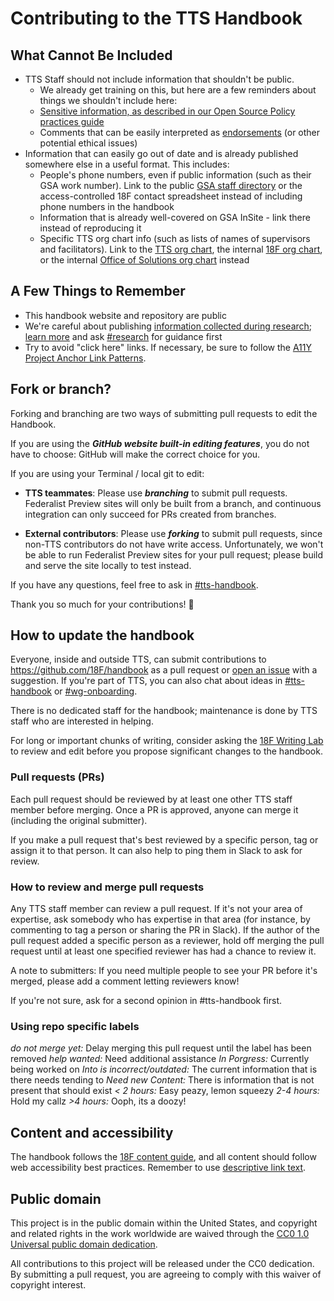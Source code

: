 # Contributing to the TTS Handbook

## What Cannot Be Included

- TTS Staff should not include information that shouldn't be public.
  - We already get training on this, but here are a few reminders about things we shouldn't include here:
  - [Sensitive information, as described in our Open Source Policy practices guide](https://github.com/18F/open-source-policy/blob/master/practice.md#protecting-sensitive-information)
  - Comments that can be easily interpreted as [endorsements](https://www.oge.gov/web/oge.nsf/Use%20of%20Government%20Position%20and%20Resources/17593AE8B3A597C685257E96006364E4?opendocument) (or other potential ethical issues)
- Information that can easily go out of date and is already published somewhere else in a useful format. This includes:
  - People's phone numbers, even if public information (such as their GSA work number). Link to the public [GSA staff directory](http://www.gsa.gov/portal/staffDirectory/searchStaffDirectory) or the access-controlled 18F contact spreadsheet instead of including phone numbers in the handbook
  - Information that is already well-covered on GSA InSite - link there instead of reproducing it
  - Specific TTS org chart info (such as lists of names of supervisors and facilitators). Link to the [TTS org chart](https://handbook.18f.gov/tts-org-chart/), the internal [18F org chart](https://handbook.18f.gov/org-chart/), or the internal [Office of Solutions org chart](https://handbook.18f.gov/opp-org-chart/) instead

## A Few Things to Remember

- This handbook website and repository are public
- We're careful about publishing [information collected during research](https://handbook.18f.gov/research-guidelines/); [learn more](https://docs.google.com/document/d/1Xp4LxbW6cx61rXrsnnfIPCz6cglovHzZeEjCcnpIeaM/edit) and ask [#research](https://gsa-tts.slack.com/archives/research) for guidance first
- Try to avoid "click here" links. If necessary, be sure to follow the [A11Y Project Anchor Link Patterns](https://a11yproject.com/patterns/#anchors-links).

## Fork or branch?

Forking and branching are two ways of submitting pull requests to edit the Handbook.

If you are using the **_GitHub website built-in editing features_**, you do not have to choose: GitHub will make the correct choice for you.

If you are using your Terminal / local git to edit:

- **TTS teammates**: Please use **_branching_** to submit pull requests. Federalist Preview sites will only be built from a branch, and continuous integration can only succeed for PRs created from branches.

- **External contributors**: Please use **_forking_** to submit pull requests, since non-TTS contributors do not have write access. Unfortunately, we won't be able to run Federalist Preview sites for your pull request; please build and serve the site locally to test instead.

If you have any questions, feel free to ask in [#tts-handbook](https://gsa-tts.slack.com/messages/tts-handbook).

Thank you so much for your contributions! :tada:

## How to update the handbook

Everyone, inside and outside TTS, can submit contributions to https://github.com/18F/handbook as a pull request or [open an issue](https://github.com/18F/handbook/issues/new) with a suggestion. If you're part of TTS, you can also chat about ideas in [#tts-handbook](https://gsa-tts.slack.com/messages/tts-handbook) or [#wg-onboarding](https://gsa-tts.slack.com/messages/wg-onboarding).

There is no dedicated staff for the handbook; maintenance is done by TTS staff who are interested in helping.

For long or important chunks of writing, consider asking the [18F Writing Lab](https://github.com/18F/writing-lab) to review and edit  before you propose significant changes to the handbook.

### Pull requests (PRs)

Each pull request should be reviewed by at least one other TTS staff member before merging. Once a PR is approved, anyone can merge it (including the original submitter).

If you make a pull request that's best reviewed by a specific person, tag or assign it to that person. It can also help to ping them in Slack to ask for review.

### How to review and merge pull requests

Any TTS staff member can review a pull request. If it's not your area of expertise, ask somebody who has expertise in that area (for instance, by commenting to tag a person or sharing the PR in Slack). If the author of the pull request added a specific person as a reviewer, hold off merging the pull request until at least one specified reviewer has had a chance to review it.

A note to submitters: If you need multiple people to see your PR before it's merged, please add a comment letting reviewers know!

If you're not sure, ask for a second opinion in #tts-handbook first.

### Using repo specific labels

_do not merge yet:_ Delay merging this pull request until the label has been removed
_help wanted:_ Need additional assistance
_In Porgress:_ Currently being worked on
_Into is incorrect/outdated:_ The current information that is there needs tending to
_Need new Content:_ There is information that is not present that should exist
_< 2 hours:_ Easy peazy, lemon squeezy
_2-4 hours:_ Hold my callz
_>4 hours:_ Ooph, its a doozy!

## Content and accessibility

The handbook follows the [18F content guide](https://content-guide.18f.gov), and all content should follow web accessibility best practices. Remember to use [descriptive link text](https://content-guide.18f.gov/urls-and-filenames/#link-text).

## Public domain

This project is in the public domain within the United States, and copyright and related rights in the work worldwide are waived through the [CC0 1.0 Universal public domain dedication](https://creativecommons.org/publicdomain/zero/1.0/).

All contributions to this project will be released under the CC0 dedication. By submitting a pull request, you are agreeing to comply with this waiver of copyright interest.
